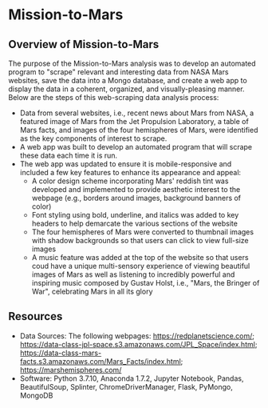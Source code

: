 # Mission-to-Mars

## Overview of Mission-to-Mars
The purpose of the Mission-to-Mars analysis was to develop an automated program to "scrape" relevant and interesting data from NASA Mars websites, save the data into a Mongo database, and create a web app to display the data in a coherent, organized, and visually-pleasing manner. Below are the steps of this web-scraping data analysis process:

  - Data from several websites, i.e., recent news about Mars from NASA, a featured image of Mars from the Jet Propulsion Laboratory, a table of Mars facts, and images of the four hemispheres of Mars, were identified as the key components of interest to scrape. 
  - A web app was built to develop an automated program that will scrape these data each time it is run.
  - The web app was updated to ensure it is mobile-responsive and included a few key features to enhance its appearance and appeal:
    - A color design scheme incorporating Mars' reddish tint was developed and implemented to provide aesthetic interest to the webpage (e.g., borders around images, background banners of color)
    - Font styling using bold, underline, and italics was added to key headers to help demarcate the various sections of the website
    - The four hemispheres of Mars were converted to thumbnail images with shadow backgrounds so that users can click to view full-size images
    - A music feature was added at the top of the website so that users coud have a unique multi-sensory experience of viewing beautiful images of Mars as well as listening to incredibly powerful and inspiring music composed by Gustav Holst, i.e., "Mars, the Bringer of War", celebrating Mars in all its glory   


## Resources
- Data Sources: The following webpages: https://redplanetscience.com/; https://data-class-jpl-space.s3.amazonaws.com/JPL_Space/index.html; https://data-class-mars-facts.s3.amazonaws.com/Mars_Facts/index.html; https://marshemispheres.com/
- Software: Python 3.7.10, Anaconda 1.7.2, Jupyter Notebook, Pandas, BeautifulSoup, Splinter, ChromeDriverManager, Flask, PyMongo, MongoDB

